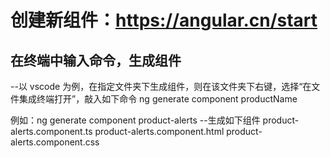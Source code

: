 # 创建新组件：https://angular.cn/start

## 在终端中输入命令，生成组件

--以 vscode 为例，在指定文件夹下生成组件，则在该文件夹下右键，选择“在文件集成终端打开”，敲入如下命令
ng generate component productName

例如：ng generate component product-alerts
--生成如下组件
product-alerts.component.ts
product-alerts.component.html
product-alerts.component.css
